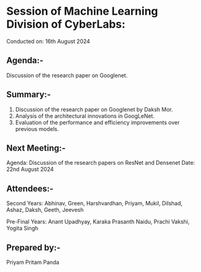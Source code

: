 # Session of Machine Learning Division of CyberLabs:

Conducted on: 16th August 2024

## Agenda:- 

Discussion of the research paper on Googlenet.

## Summary:-

1. Discussion of the research paper on Googlenet by Daksh Mor.
2. Analysis of the architectural innovations in GoogLeNet.
3. Evaluation of the performance and efficiency improvements over previous models.

## Next Meeting:-

Agenda: Discussion of the research papers on ResNet and Densenet
Date: 22nd August 2024

## Attendees:-

Second Years: Abhinav, Green, Harshvardhan, Priyam, Mukil, Dilshad, Ashaz, Daksh, Geeth, Jeevesh

Pre-Final Years: Anant Upadhyay, Karaka Prasanth Naidu, Prachi Vakshi, Yogita Singh

## Prepared by:-

Priyam Pritam Panda
